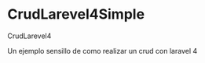 CrudLarevel4Simple
==================

CrudLarevel4

Un ejemplo sensillo de como realizar un crud con laravel 4

